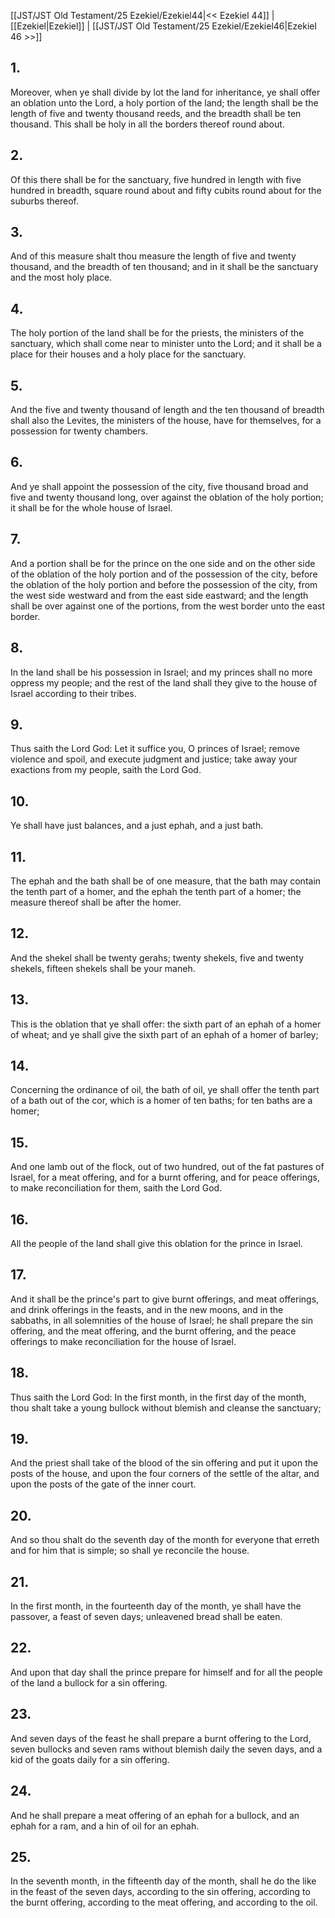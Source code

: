[[JST/JST Old Testament/25 Ezekiel/Ezekiel44|<< Ezekiel 44]] | [[Ezekiel|Ezekiel]] | [[JST/JST Old Testament/25 Ezekiel/Ezekiel46|Ezekiel 46 >>]]
## 1.
Moreover, when ye shall divide by lot the land for inheritance, ye shall offer an oblation unto the Lord, a holy portion of the land; the length shall be the length of five and twenty thousand reeds, and the breadth shall be ten thousand. This shall be holy in all the borders thereof round about.
## 2.
Of this there shall be for the sanctuary, five hundred in length with five hundred in breadth, square round about and fifty cubits round about for the suburbs thereof.
## 3.
And of this measure shalt thou measure the length of five and twenty thousand, and the breadth of ten thousand; and in it shall be the sanctuary and the most holy place.
## 4.
The holy portion of the land shall be for the priests, the ministers of the sanctuary, which shall come near to minister unto the Lord; and it shall be a place for their houses and a holy place for the sanctuary.
## 5.
And the five and twenty thousand of length and the ten thousand of breadth shall also the Levites, the ministers of the house, have for themselves, for a possession for twenty chambers.
## 6.
And ye shall appoint the possession of the city, five thousand broad and five and twenty thousand long, over against the oblation of the holy portion; it shall be for the whole house of Israel.
## 7.
And a portion shall be for the prince on the one side and on the other side of the oblation of the holy portion and of the possession of the city, before the oblation of the holy portion and before the possession of the city, from the west side westward and from the east side eastward; and the length shall be over against one of the portions, from the west border unto the east border.
## 8.
In the land shall be his possession in Israel; and my princes shall no more oppress my people; and the rest of the land shall they give to the house of Israel according to their tribes.
## 9.
Thus saith the Lord God: Let it suffice you, O princes of Israel; remove violence and spoil, and execute judgment and justice; take away your exactions from my people, saith the Lord God.
## 10.
Ye shall have just balances, and a just ephah, and a just bath.
## 11.
The ephah and the bath shall be of one measure, that the bath may contain the tenth part of a homer, and the ephah the tenth part of a homer; the measure thereof shall be after the homer.
## 12.
And the shekel shall be twenty gerahs; twenty shekels, five and twenty shekels, fifteen shekels shall be your maneh.
## 13.
This is the oblation that ye shall offer: the sixth part of an ephah of a homer of wheat; and ye shall give the sixth part of an ephah of a homer of barley;
## 14.
Concerning the ordinance of oil, the bath of oil, ye shall offer the tenth part of a bath out of the cor, which is a homer of ten baths; for ten baths are a homer;
## 15.
And one lamb out of the flock, out of two hundred, out of the fat pastures of Israel, for a meat offering, and for a burnt offering, and for peace offerings, to make reconciliation for them, saith the Lord God.
## 16.
All the people of the land shall give this oblation for the prince in Israel.
## 17.
And it shall be the prince\'s part to give burnt offerings, and meat offerings, and drink offerings in the feasts, and in the new moons, and in the sabbaths, in all solemnities of the house of Israel; he shall prepare the sin offering, and the meat offering, and the burnt offering, and the peace offerings to make reconciliation for the house of Israel.
## 18.
Thus saith the Lord God: In the first month, in the first day of the month, thou shalt take a young bullock without blemish and cleanse the sanctuary;
## 19.
And the priest shall take of the blood of the sin offering and put it upon the posts of the house, and upon the four corners of the settle of the altar, and upon the posts of the gate of the inner court.
## 20.
And so thou shalt do the seventh day of the month for everyone that erreth and for him that is simple; so shall ye reconcile the house.
## 21.
In the first month, in the fourteenth day of the month, ye shall have the passover, a feast of seven days; unleavened bread shall be eaten.
## 22.
And upon that day shall the prince prepare for himself and for all the people of the land a bullock for a sin offering.
## 23.
And seven days of the feast he shall prepare a burnt offering to the Lord, seven bullocks and seven rams without blemish daily the seven days, and a kid of the goats daily for a sin offering.
## 24.
And he shall prepare a meat offering of an ephah for a bullock, and an ephah for a ram, and a hin of oil for an ephah.
## 25.
In the seventh month, in the fifteenth day of the month, shall he do the like in the feast of the seven days, according to the sin offering, according to the burnt offering, according to the meat offering, and according to the oil.

